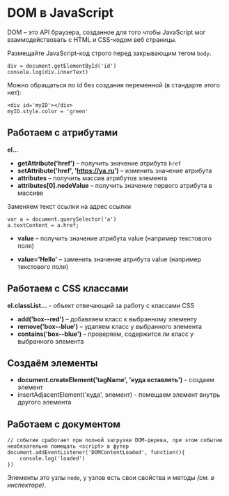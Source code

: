 # DOM в JavaScript

DOM &ndash; это API браузера, созданное для того чтобы JavaScript мог взаимодействовать с HTML и CSS-кодом веб страницы.

Размещайте JavaScript-код строго перед закрывающим тегом `body`.

    div = document.getElementById('id')
    console.log(div.innerText)

Можно обращаться по id без создания переменной (в стандарте этого нет):

    <div id='myID'></div>
    myID.style.color = 'green'

## Работаем с атрибутами
**el...**
* **getAttribute('href')** &ndash; получить значение атрибута `href`
* **setAttribute('href', 'https://ya.ru')** &ndash; изменить значение атрибута
* **attributes** &ndash; получить массив атрибутов элемента
* **attributes[0].nodeValue** &ndash; получить значение первого атрибута в массиве

Заменяем текст ссылки на адрес ссылки

    var a = document.querySelector('a')
    a.textContent = a.href;

* **value** &ndash; получить значение атрибута value (например текстового поля)

* **value='Hello'** &ndash; заменить значение атрибута value (например текстового поля)

## Работаем с CSS классами
**el.classList...** - объект отвечающий за работу с классами CSS
* **add('box--red')** &ndash; добавляем класс к выбранному элементу
* **remove('box--blue')** &ndash; удаляем класс у выбранного элемента
* **contains('box--blue')** &ndash; проверяем, содержится ли класс у выбранного элемента

## Создаём элементы
* **document.createElement('tagName', 'куда вставлять')** - создаем элемент
* insertAdjacentElement('куда', элемент) - помещаем элемент внутрь другого элемента

## Работаем с документом
    // событие сработает при полной загрузке DOM-дерева, при этом событии необязательно помещать <script> в футер
    document.addEventListener('DOMContentLoaded', function(){
        console.log('loaded')
    })

Элементы это узлы `node`, у узлов есть свои свойства и методы *(см. в инспекторе)*.